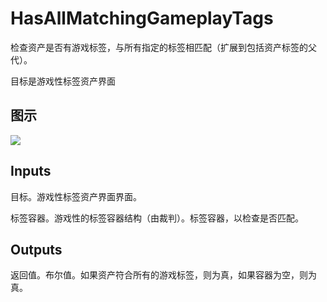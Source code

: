 # HasAllMatchingGameplayTags

检查资产是否有游戏标签，与所有指定的标签相匹配（扩展到包括资产标签的父代）。

目标是游戏性标签资产界面

## 图示

![]($-20221218-19092928.png)

## Inputs

目标。游戏性标签资产界面界面。

标签容器。游戏性的标签容器结构（由裁判）。标签容器，以检查是否匹配。  

## Outputs

返回值。布尔值。如果资产符合所有的游戏标签，则为真，如果容器为空，则为真。
